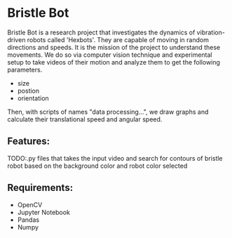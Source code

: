 # Bristle Bot

Bristle Bot is a research project that investigates the dynamics of vibration-driven robots called 'Hexbots'. They are capable of moving in random directions and speeds. It is the mission of the project to understand these movements. We do so via computer vision technique and experimental setup to take videos of their motion and analyze them to get the following parameters.
- size
- postion
- orientation

Then, with scripts of names "data processing...", we draw graphs and calculate their translational speed and angular speed.
## Features:
TODO:.py files that takes the input video and search for contours of bristle robot based on the background color and robot color selected
## Requirements:
- OpenCV
- Jupyter Notebook
- Pandas
- Numpy
